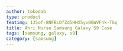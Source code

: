 ```yaml
---
author: tokodab
type: product
featimg: 1J5of-8NFBLDfZd5HHX5yv0GWVFhk-Tkq
title: Ahri Nurse Samsung Galaxy S9 Case
tags: [samsung, galaxy, s9]
category: [samsung]
---
```

